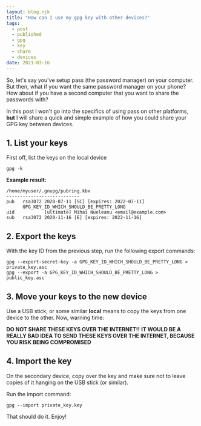 ```yaml
---
layout: blog.njk
title: "How can I use my gpg key with other devices?"
tags:
  - post
  - published
  - gpg
  - key
  - share
  - devices
date: 2021-03-16
---
```


So, let's say you've setup pass (the password manager) on your computer. But then, what if you want the same password manager on your phone? How about if you have a second computer that you want to share the passwords with?

In this post I won't go into the specifics of using pass on other platforms, **but** I will share a quick and simple example of how you could share your GPG key between devices.

## 1. List your keys

First off, list the keys on the local device

```shell
gpg -k
```

**Example result:**

```shell
/home/myuser/.gnupg/pubring.kbx
---------------------------
pub   rsa3072 2020-07-11 [SC] [expires: 2022-07-11]
      GPG_KEY_ID_WHICH_SHOULD_BE_PRETTY_LONG
uid           [ultimate] Mihai Nueleanu <email@example.com>
sub   rsa3072 2020-11-16 [E] [expires: 2022-11-16]
```

## 2. Export the keys

With the key ID from the previous step, run the following export commands:

```shell
gpg --export-secret-key -a GPG_KEY_ID_WHICH_SHOULD_BE_PRETTY_LONG > private_key.asc
gpg --export -a GPG_KEY_ID_WHICH_SHOULD_BE_PRETTY_LONG > public_key.asc
```

## 3. Move your keys to the new device

Use a USB stick, or some similar **local** means to copy the keys from one device to the other. Now, warning time:

**DO NOT SHARE THESE KEYS OVER THE INTERNET!!**
**IT WOULD BE A REALLY BAD IDEA TO SEND THESE KEYS OVER THE INTERNET, BECAUSE YOU RISK BEING COMPROMISED**

## 4. Import the key

On the secondary device, copy over the key and make sure not to leave copies of it hanging on the USB stick (or similar).

Run the import command:

```
gpg --import private_key.key
```

That should do it. Enjoy!
